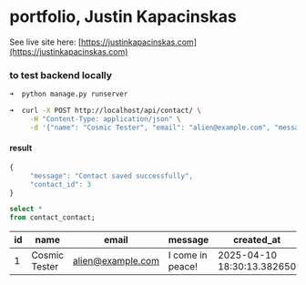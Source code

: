 # portfolio, Justin Kapacinskas

See live site here: [https://justinkapacinskas.com](https://justinkapacinskas.com)

### to test backend locally

```bash
➜  python manage.py runserver

➜  curl -X POST http://localhost/api/contact/ \
     -H "Content-Type: application/json" \
     -d '{"name": "Cosmic Tester", "email": "alien@example.com", "message": "I come in peace!"}'
```

#### result

```javascript
{
     "message": "Contact saved successfully",
     "contact_id": 3
}
```

```sql
select *
from contact_contact;
```

| id  | name          | email             | message          | created_at                 |
| --- | ------------- | ----------------- | ---------------- | -------------------------- |
| 1   | Cosmic Tester | alien@example.com | I come in peace! | 2025-04-10 18:30:13.382650 |

